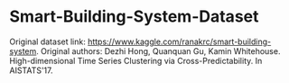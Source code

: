 # Smart-Building-System-Dataset
Original dataset link: https://www.kaggle.com/ranakrc/smart-building-system. Original authors: Dezhi Hong, Quanquan Gu, Kamin Whitehouse. High-dimensional Time Series Clustering via Cross-Predictability. In AISTATS'17.
